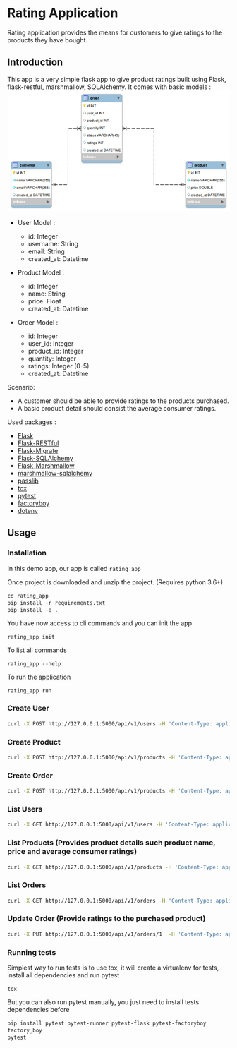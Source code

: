 # Rating Application

Rating application provides the means for customers to give ratings to the products they have bought.

## Introduction

This app is a very simple flask app to give product ratings built using Flask, flask-restful, marshmallow, SQLAlchemy.
It comes with basic models : 
![Data base deisgn](database_design.png)
* User Model :
    * id: Integer
    * username: String
    * email: String
    * created_at: Datetime
    
* Product Model :
    * id: Integer
    * name: String
    * price: Float
    * created_at: Datetime
    
* Order Model :
    * id: Integer
    * user_id: Integer
    * product_id: Integer
    * quantity: Integer
    * ratings: Integer (0-5)
    * created_at: Datetime

Scenario:

* A customer should be able  to provide ratings to the products purchased.
* A basic product detail should consist the average consumer ratings.

Used packages :

* [Flask](http://flask.pocoo.org/)
* [Flask-RESTful](https://flask-restful.readthedocs.io/en/latest/)
* [Flask-Migrate](https://flask-migrate.readthedocs.io/en/latest/)
* [Flask-SQLAlchemy](http://flask-sqlalchemy.pocoo.org/2.3/)
* [Flask-Marshmallow](https://flask-marshmallow.readthedocs.io/en/latest/)
* [marshmallow-sqlalchemy](https://marshmallow-sqlalchemy.readthedocs.io/en/latest/)
* [passlib](https://passlib.readthedocs.io/en/stable/)
* [tox](https://tox.readthedocs.io/en/latest/)
* [pytest](https://docs.pytest.org/en/latest/)
* [factoryboy](http://factoryboy.readthedocs.io/en/latest/)
* [dotenv](https://github.com/theskumar/python-dotenv)


## Usage

### Installation

In this demo app, our app is called `rating_app`

Once project is downloaded and unzip the project. (Requires python 3.6+)

```
cd rating_app
pip install -r requirements.txt
pip install -e .
```

You have now access to cli commands and you can init the app

```
rating_app init
```

To list all commands

```
rating_app --help
```

To run the application

```
rating_app run
```

### Create User
```bash
curl -X POST http://127.0.0.1:5000/api/v1/users -H 'Content-Type: application/json' -d '{"username": "user2", "email": "user2@mail.com"}'
```

### Create Product
```bash
curl -X POST http://127.0.0.1:5000/api/v1/products -H 'Content-Type: application/json' -d '{"name": "Table", "price": 20.0}'
```

### Create Order
```bash
curl -X POST http://127.0.0.1:5000/api/v1/products -H 'Content-Type: application/json' -d '{"name": "Table", "price": 20.0}'
```

### List Users
```bash
curl -X GET http://127.0.0.1:5000/api/v1/users -H 'Content-Type: application/json'
```

### List Products (Provides product details such product name, price and average consumer ratings)
```bash
curl -X GET http://127.0.0.1:5000/api/v1/products -H 'Content-Type: application/json'
```

### List Orders
```bash
curl -X GET http://127.0.0.1:5000/api/v1/orders -H 'Content-Type: application/json'
```

### Update Order (Provide ratings to the purchased product)
```bash
curl -X PUT http://127.0.0.1:5000/api/v1/orders/1  -H 'Content-Type: application/json' -d '{"ratings": 3}'
```

### Running tests

Simplest way to run tests is to use tox, it will create a virtualenv for tests, install all dependencies and run pytest

```
tox
```

But you can also run pytest manually, you just need to install tests dependencies before

```
pip install pytest pytest-runner pytest-flask pytest-factoryboy factory_boy
pytest
```
